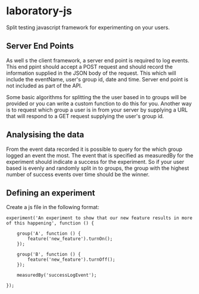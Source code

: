 laboratory-js
===============

Split testing javascript framework for experimenting on your users.

Server End Points
-----------------

As well s the client framework, a server end point is required to log events. This end ppint should accept a POST request and should record the information supplied in the JSON body of the request. This which will include the eventName, user's group id, date and time. Server end point is not included as part of the API.

Some basic algorithms for splitting the the user based in to groups will be provided or you can write a custom function to do this for you. Another way is to request which group a user is in from your server by supplying a URL that will respond to a GET request supplying the user's group id. 

Analysising the data
--------------------

From the event data recorded it is possible to query for the which group logged an event the most. The event that is specified as measuredBy for the experiment should indicate a success for the experiment. So if your user based is evenly and randomly split in to groups, the group with the highest number of success events over time should be the winner.

Defining an experiment
----------------------

Create a js file in the following format:

    experiment('An experiment to show that our new feature results in more of this happening', function () {
    
        group('A', function () {
            feature('new_feature').turnOn();
        });
    
        group('B', function () {
            feature('new_feature').turnOff();
        });
    
        measuredBy('successLogEvent');
    
    });



